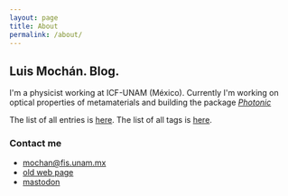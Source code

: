 ```yaml
---
layout: page
title: About
permalink: /about/
---
```


## Luis Mochán. Blog.

I'm a physicist working at ICF-UNAM (México). Currently I'm working on
optical properties of metamaterials and building the package [_Photonic_](https://github.com/wlmb/Photonic)

The list of all entries is [here](/all/). The list of all tags is [here](/tags/).

### Contact me

* [mochan@fis.unam.mx](mailto:mochan@fis.unam.mx)
* [old web page](http://em.fis.unam.mx/public/mochan)
* [mastodon](https://mstdn.social/@wlmb)
